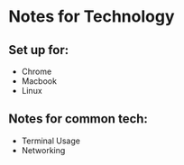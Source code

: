 # Notes for Technology

## Set up for:
* Chrome
* Macbook
* Linux

## Notes for common tech:
* Terminal Usage
* Networking
